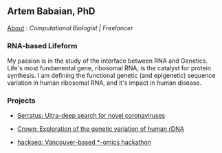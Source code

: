 ## Artem Babaian, PhD

[About](http://rrna.ca/) : _Computational Biologist | Freelancer_


### RNA-based Lifeform

My passion is in the study of the interface between RNA and Genetics. Life's most fundamental gene, ribosomal RNA, is the catalyst for protein synthesis. I am defining the functional genetic (and epigenetic) sequence variation in human ribosomal RNA, and it's impact in human disease.

### Projects

- [Serratus: Ultra-deep search for novel coronaviruses](https://github.com/ababaian/serratus)

- [Crown: Exploration of the genetic variation of human rDNA](https://github.com/ababaian/Crown)

- [hackseq: Vancouver-based *-omics hackathon](https://www.hackseq.com)
